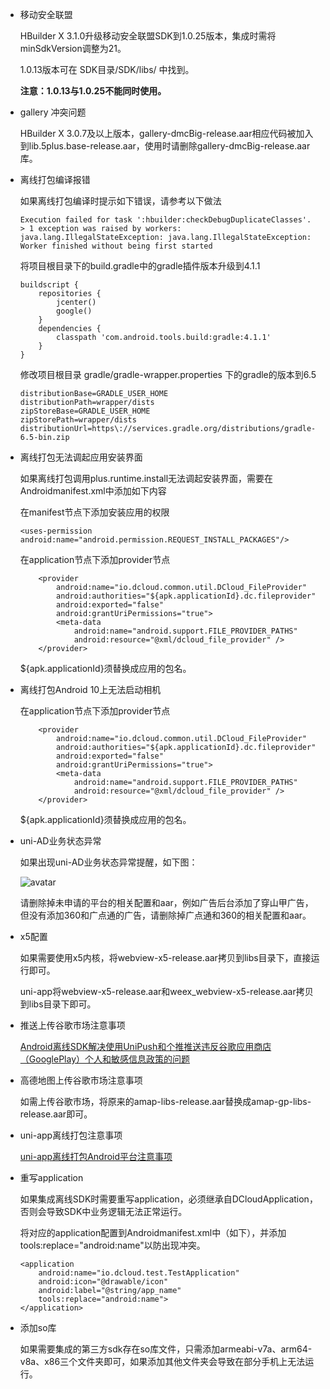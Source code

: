 * 移动安全联盟
	
	HBuilder X 3.1.0升级移动安全联盟SDK到1.0.25版本，集成时需将minSdkVersion调整为21。
	
	1.0.13版本可在 SDK目录/SDK/libs/ 中找到。
	
	**注意：1.0.13与1.0.25不能同时使用。**

* gallery 冲突问题
	
	HBuilder X 3.0.7及以上版本，gallery-dmcBig-release.aar相应代码被加入到lib.5plus.base-release.aar，使用时请删除gallery-dmcBig-release.aar库。

* 离线打包编译报错
	
	如果离线打包编译时提示如下错误，请参考以下做法
	~~~
	Execution failed for task ':hbuilder:checkDebugDuplicateClasses'.
	> 1 exception was raised by workers:
	java.lang.IllegalStateException: java.lang.IllegalStateException: Worker finished without being first started
	~~~
	
	将项目根目录下的build.gradle中的gradle插件版本升级到4.1.1
	
	~~~
	buildscript {
		repositories {
			jcenter()
			google()
		}
		dependencies {
			classpath 'com.android.tools.build:gradle:4.1.1'
		}
	}
	~~~
	
	修改项目根目录 gradle/gradle-wrapper.properties 下的gradle的版本到6.5
	
	~~~
	distributionBase=GRADLE_USER_HOME
	distributionPath=wrapper/dists
	zipStoreBase=GRADLE_USER_HOME
	zipStorePath=wrapper/dists
	distributionUrl=https\://services.gradle.org/distributions/gradle-6.5-bin.zip
	~~~

* 离线打包无法调起应用安装界面
	
	如果离线打包调用plus.runtime.install无法调起安装界面，需要在Androidmanifest.xml中添加如下内容
	
	在manifest节点下添加安装应用的权限
	
	~~~
	<uses-permission android:name="android.permission.REQUEST_INSTALL_PACKAGES"/>
	~~~
	
	在application节点下添加provider节点
	
	~~~
		<provider
            android:name="io.dcloud.common.util.DCloud_FileProvider"
            android:authorities="${apk.applicationId}.dc.fileprovider"
            android:exported="false"
            android:grantUriPermissions="true">
            <meta-data
                android:name="android.support.FILE_PROVIDER_PATHS"
                android:resource="@xml/dcloud_file_provider" />
        </provider>
	~~~

	${apk.applicationId}须替换成应用的包名。
	
* 离线打包Android 10上无法启动相机

	在application节点下添加provider节点
	
	~~~
		<provider
            android:name="io.dcloud.common.util.DCloud_FileProvider"
            android:authorities="${apk.applicationId}.dc.fileprovider"
            android:exported="false"
            android:grantUriPermissions="true">
            <meta-data
                android:name="android.support.FILE_PROVIDER_PATHS"
                android:resource="@xml/dcloud_file_provider" />
        </provider>
	~~~

	${apk.applicationId}须替换成应用的包名。
	
* uni-AD业务状态异常

	如果出现uni-AD业务状态异常提醒，如下图：

	![avatar](https://img.cdn.aliyun.dcloud.net.cn/nativedocs/5%2BSDK-android/image/7-5.png)

	请删除掉未申请的平台的相关配置和aar，例如广告后台添加了穿山甲广告，但没有添加360和广点通的广告，请删除掉广点通和360的相关配置和aar。

* x5配置

	如果需要使用x5内核，将webview-x5-release.aar拷贝到libs目录下，直接运行即可。
	
	uni-app将webview-x5-release.aar和weex_webview-x5-release.aar拷贝到libs目录下即可。
	
* 推送上传谷歌市场注意事项

	[Android离线SDK解决使用UniPush和个推推送违反谷歌应用商店（GooglePlay）个人和敏感信息政策的问题](https://ask.dcloud.net.cn/article/36495)

* 高德地图上传谷歌市场注意事项

	如需上传谷歌市场，将原来的amap-libs-release.aar替换成amap-gp-libs-release.aar即可。
	
* uni-app离线打包注意事项

	[uni-app离线打包Android平台注意事项](https://ask.dcloud.net.cn/article/35139)
	
* 重写application

	如果集成离线SDK时需要重写application，必须继承自DCloudApplication，否则会导致SDK中业务逻辑无法正常运行。
	
	将对应的application配置到Androidmanifest.xml中（如下），并添加tools:replace="android:name"以防出现冲突。
	
	~~~
	<application  
	    android:name="io.dcloud.test.TestApplication"  
	    android:icon="@drawable/icon"  
	    android:label="@string/app_name"  
	    tools:replace="android:name">
	</application>
	~~~
	
* 添加so库

	如果需要集成的第三方sdk存在so库文件，只需添加armeabi-v7a、arm64-v8a、x86三个文件夹即可，如果添加其他文件夹会导致在部分手机上无法运行。
